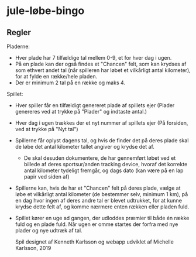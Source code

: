 # jule-løbe-bingo

## Regler

Pladerne:

- Hver plade har 7 tilfældige tal mellem 0-9, et for hver dag i ugen.
- På en plade kan der også findes et "Chancen" felt, som kan krydses af som ethvert andet tal (når spilleren har løbet et vilkårligt antal kilometer), for at fylde en række/hele pladen.
- Der er minimum 2 tal på en række og maks 4.



Spillet:

- Hver spiller får en tilfældigt genereret plade af spillets ejer (Plader genereres ved at trykke på "Plader" og indtaste antal.)

- Hver dag i ugen trækkes der et nyt nummer af spillets ejer (På forsiden, ved at trykke på "Nyt tal")

- Spillerne får oplyst dagens tal, og hvis de finder det på deres plade skal de løbe det antal kilometer tallet angiver og krydse det af. 

  - De skal desuden dokumentere, de har gennemført løbet ved et billede af deres sportsur/anden tracking device, hvoraf det korrekte antal kilometer tydeligt fremgår, og dags dato (kan være på en lap papir ved siden af)

- Spillerne kan, hvis de har et "Chancen" felt på deres plade, vælge at løbe et vilkårligt antal kilometer (de bestemmer selv, minimum 1 km), på en dag hvor ingen af deres andre tal er blevet udtrukket, for at kunne krydse dette felt af, og komme nærmere enten rækken eller pladen fuld.

- Spillet kører en uge ad gangen, der udloddes præmier til både én række fuld og en plade fuld. Når ugen er omme startes der forfra med nye plader og nye udtræk af tal.



  Spil designet af Kenneth Karlsson og webapp udviklet af Michelle Karlsson, 2019
